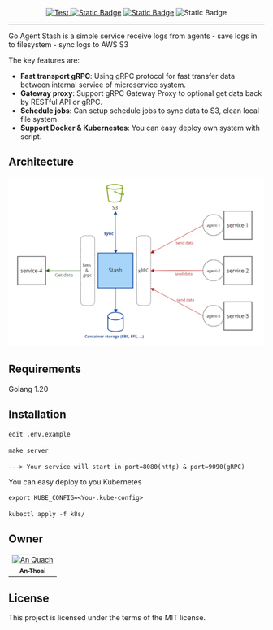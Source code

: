 <p align="center">
	<a href="https://github.com/tiangolo/fastapi/actions?query=workflow%3ATest+event%3Apush+branch%3Amaster" target="_blank">
			<img src="https://github.com/tiangolo/fastapi/workflows/Test/badge.svg?event=push&branch=master" alt="Test">
	</a>
	<a href="https://fastapi.tiangolo.com"><img alt="Static Badge" src="https://img.shields.io/badge/docker-supported-brightgreen?logo=docker"></a>
	<a href="https://fastapi.tiangolo.com"><img alt="Static Badge" src="https://img.shields.io/badge/kubernetes-supported-brightgreen?logo=kubernetes"></a>
	<a><img alt="Static Badge" <img alt="Static Badge" src="https://img.shields.io/badge/golang-1.20-brightgreen?logo=go"></a>
</p>


---
Go Agent Stash is a simple service receive logs from agents - save logs in to filesystem - sync logs to AWS S3

The key features are:
* **Fast transport gRPC**: Using gRPC protocol for fast transfer data between internal service of microservice system.
* **Gateway proxy**: Support gRPC Gateway Proxy to optional get data back by RESTful API or gRPC.
* **Schedule jobs**: Can setup schedule jobs to sync data to S3, clean local file system.
* **Support Docker & Kubernestes**: You can easy deploy own system with script.

## Architecture

![Architecture](./architecture.png)

## Requirements
Golang 1.20

## Installation

```console
edit .env.example

make server

---> Your service will start in port=8080(http) & port=9090(gRPC) 
```

You can easy deploy to you Kubernetes

```console
export KUBE_CONFIG=<You-.kube-config>

kubectl apply -f k8s/
```

## Owner

<table>
  <tr>
    <td align="center"><a href="https://github.com/anthoai97"><img src="https://avatars.githubusercontent.com/u/85854989?v=4" width="100px;" alt="An Quach"/><br /><sub><b>An Thoai</b></sub></a><br /></td>
    </tr>
</table>

## License

This project is licensed under the terms of the MIT license.